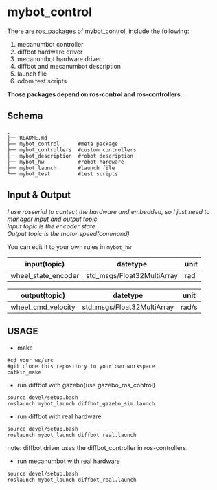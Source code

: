 # mybot_control

There are ros_packages of mybot_control, include the following:
1. mecanumbot controller
2. diffbot hardware driver
3. mecanumbot hardware driver
4. diffbot and mecanumbot description
5. launch file
6. odom test scripts

**Those packages depend on ros-control and ros-controllers.**

## Schema

```
.
├── README.md
├── mybot_control      #meta package
├── mybot_controllers  #custom controllers
├── mybot_description  #robot description
├── mybot_hw           #robot hardware
├── mybot_launch       #launch file
└── mybot_test         #test scripts
```

## Input & Output 

_I use rosserial to contect the hardware and embedded, so I just need to manager input and output topic_  
_Input topic is the encoder state_  
_Output topic is the motor speed(command)_  

You can edit it to your own rules in `mybot_hw`

input(topic) | datetype | unit
---- | ---- | ----
wheel_state_encoder | std_msgs/Float32MultiArray | rad

output(topic) | datetype | unit
---- | ---- | ----
wheel_cmd_velocity | std_msgs/Float32MultiArray | rad/s


## USAGE
- make
```
#cd your_ws/src
#git clone this repository to your own workspace
catkin_make
```

- run diffbot with gazebo(use gazebo_ros_control)
```
source devel/setup.bash
roslaunch mybot_launch diffbot_gazebo_sim.launch
```

- run diffbot with real hardware
```
source devel/setup.bash
roslaunch mybot_launch diffbot_real.launch
```
note: diffbot driver uses the diffbot_controller in ros-controllers.

- run mecanumbot with real hardware
```
source devel/setup.bash
roslaunch mybot_launch diffbot_real.launch
```
